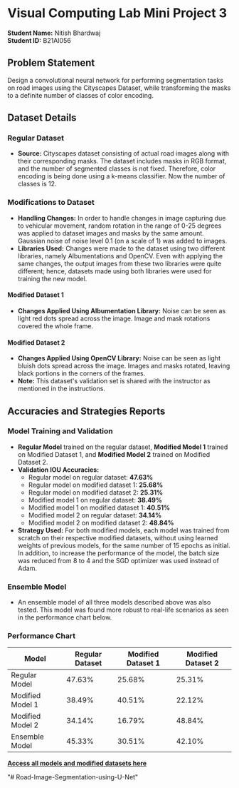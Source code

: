 # Visual Computing Lab Mini Project 3

**Student Name:** Nitish Bhardwaj  
**Student ID:** B21AI056  

## Problem Statement

Design a convolutional neural network for performing segmentation tasks on road images using the Cityscapes Dataset, while transforming the masks to a definite number of classes of color encoding.

## Dataset Details

### Regular Dataset
- **Source:** Cityscapes dataset consisting of actual road images along with their corresponding masks. The dataset includes masks in RGB format, and the number of segmented classes is not fixed. Therefore, color encoding is being done using a k-means classifier. Now the number of classes is 12.

### Modifications to Dataset
- **Handling Changes:** In order to handle changes in image capturing due to vehicular movement, random rotation in the range of 0-25 degrees was applied to dataset images and masks by the same amount. Gaussian noise of noise level 0.1 (on a scale of 1) was added to images.
- **Libraries Used:** Changes were made to the dataset using two different libraries, namely Albumentations and OpenCV. Even with applying the same changes, the output images from these two libraries were quite different; hence, datasets made using both libraries were used for training the new model.

#### Modified Dataset 1
- **Changes Applied Using Albumentation Library:** Noise can be seen as light red dots spread across the image. Image and mask rotations covered the whole frame.

#### Modified Dataset 2
- **Changes Applied Using OpenCV Library:** Noise can be seen as light bluish dots spread across the image. Images and masks rotated, leaving black portions in the corners of the frames.
- **Note:** This dataset's validation set is shared with the instructor as mentioned in the instructions.

## Accuracies and Strategies Reports

### Model Training and Validation
- **Regular Model** trained on the regular dataset, **Modified Model 1** trained on Modified Dataset 1, and **Modified Model 2** trained on Modified Dataset 2.
- **Validation IOU Accuracies:**
  - Regular model on regular dataset: **47.63%**
  - Regular model on modified dataset 1: **25.68%**
  - Regular model on modified dataset 2: **25.31%**
  - Modified model 1 on regular dataset: **38.49%**
  - Modified model 1 on modified dataset 1: **40.51%**
  - Modified model 2 on regular dataset: **34.14%**
  - Modified model 2 on modified dataset 2: **48.84%**
- **Strategy Used:** For both modified models, each model was trained from scratch on their respective modified datasets, without using learned weights of previous models, for the same number of 15 epochs as initial. In addition, to increase the performance of the model, the batch size was reduced from 8 to 4 and the SGD optimizer was used instead of Adam.

### Ensemble Model
- An ensemble model of all three models described above was also tested. This model was found more robust to real-life scenarios as seen in the performance chart below.

### Performance Chart

| Model         | Regular Dataset | Modified Dataset 1 | Modified Dataset 2 |
|---------------|-----------------|--------------------|--------------------|
| Regular Model | 47.63%          | 25.68%             | 25.31%             |
| Modified Model 1 | 38.49%      | 40.51%             | 22.12%             |
| Modified Model 2 | 34.14%      | 16.79%             | 48.84%             |
| Ensemble Model   | 45.33%      | 30.51%             | 42.10%             |

**[Access all models and modified datasets here](https://drive.google.com/drive/folders/14g77X0fYFhJOj4Rb2fX9ff2s68Kd20ai?usp=sharing)**


"# Road-Image-Segmentation-using-U-Net" 

